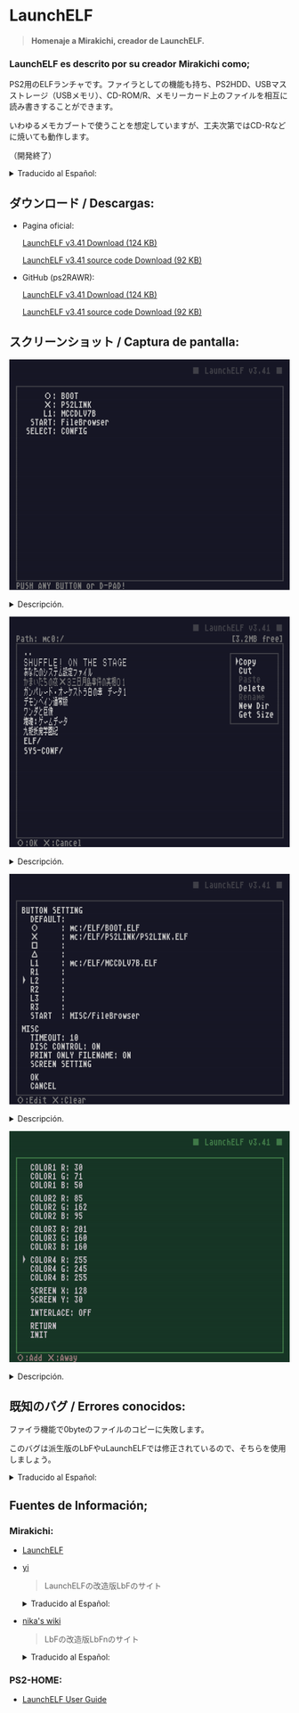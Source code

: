 # LaunchELF 
> #### Homenaje a Mirakichi, creador de LaunchELF.

### LaunchELF es descrito por su creador Mirakichi como;
PS2用のELFランチャです。ファイラとしての機能も持ち、PS2HDD、USBマスストレージ（USBメモリ）、CD-ROM/R、メモリーカード上のファイルを相互に読み書きすることができます。

いわゆるメモカブートで使うことを想定していますが、工夫次第ではCD-Rなどに焼いても動作します。

（開発終了）

<details><summary>Traducido al Español:</summary>
<p>

Este es un lanzador ELF para PS2. También funciona como un archivador y puede leer y escribir archivos en PS2HDD, almacenamiento masivo USB (memoria USB), CD-ROM / R y tarjetas de memoria entre sí.

Está destinado a ser utilizado en el llamado cabolato de notas, pero dependiendo del ingenio, funcionará incluso si se graba en un CD-R o similar.

(Fin del desarrollo)
</p>
</details>

## ダウンロード / Descargas:
- Pagina oficial:

  [LaunchELF v3.41 Download (124 KB)](http://mirakichi.karou.jp/software/arc/LaunchELF_v3_41.zip)
  
  [LaunchELF v3.41 source code Download (92 KB)](http://mirakichi.karou.jp/software/arc/LaunchELF_v3_41-src.zip)
  
- GitHub (ps2RAWR):

  [LaunchELF v3.41 Download (124 KB)](https://github.com/usaurioRAWR/ps2RAWR/raw/main/LaunchELF/LaunchELF_v3_41.zip)
  
  [LaunchELF v3.41 source code Download (92 KB)](https://github.com/usaurioRAWR/ps2RAWR/raw/main/LaunchELF/LaunchELF_v3_41-src.zip)

## スクリーンショット / Captura de pantalla:
![ ](Imagenes/LaunchELF_launcher.png)
<details><summary>Descripción.</summary>
<p>
ランチャ画面　ここからコントローラのボタンを押して各機能を呼び出す。

> Pantalla de inicio. Desde aquí, presione el botón del controlador para llamar a cada función.	
</p>
</details>

![ ](Imagenes/LaunchELF_filebrowser.png)
<details><summary>Descripción.</summary>
<p>
ファイルブラウザ画面　メモリーカードの中身を表示した例。

> Pantalla del explorador de archivos. Un ejemplo de visualización del contenido de una tarjeta de memoria.	
</p>
</details>

![ ](Imagenes/LaunchELF_config.png)
<details><summary>Descripción.</summary>
<p>
コンフィグ画面　ランチャに実行させたいファイルを登録する。

>	Pantalla de configuración. Registre el archivo que desea que ejecute el iniciador.	
</p>
</details>

![ ](Imagenes/LaunchELF_color.png)
<details><summary>Descripción.</summary>
<p>
カラーコンフィグ画面　配色を変更できる。

> Pantalla de configuración de color. Puede cambiar el esquema de color.
</p>
</details>

## 既知のバグ / Errores conocidos:
ファイラ機能で0byteのファイルのコピーに失敗します。

このバグは派生版のLbFやuLaunchELFでは修正されているので、そちらを使用しましょう。

<details><summary>Traducido al Español:</summary>
<p>
La función de archivador no puede copiar archivos de 0 bytes.

Este error se ha corregido en las versiones derivadas de LbF y uLaunchELF, así que vamos a usarlo.
</p>
</details>


## Fuentes de Información;
### Mirakichi:
- [LaunchELF](http://mirakichi.karou.jp/software/LaunchELF.html)
- [yi](http://sky.geocities.jp/yi4xx/)
  > LaunchELFの改造版LbFのサイト 
  <details><summary>Traducido al Español:</summary>
  <p>
  LaunchELF Mods Sitio LbF
  </p>
  </details>
      
- [nika's wiki](http://nika.osask.tk/?FrontPage)
  > LbFの改造版LbFnのサイト
  <details><summary>Traducido al Español:</summary>
  <p>
  LbF Mods Sitio LbFn
  </p>
  </details>
    
### PS2-HOME:
- [LaunchELF User Guide](https://www.ps2-home.com/forum/app.php/launchelf-user-guide)
